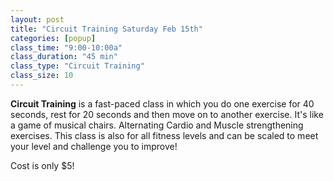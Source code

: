 ```yaml
---
layout: post
title: "Circuit Training Saturday Feb 15th"
categories: [popup]
class_time: "9:00-10:00a"
class_duration: "45 min"
class_type: "Circuit Training"
class_size: 10
---
```


**Circuit Training** is a fast-paced class in which you do one exercise for 40 seconds, rest for 20 seconds and then move on to another exercise. It's like a game of musical chairs. Alternating Cardio and Muscle strengthening exercises. This class is also for all fitness levels and can be scaled to meet your level and challenge you to improve!

Cost is only $5!
